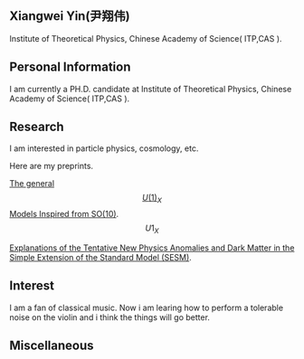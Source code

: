 ## Xiangwei Yin(尹翔伟)
Institute of Theoretical Physics, Chinese Academy of Science( ITP,CAS ).

## Personal Information
I am currently a PH.D. candidate at Institute of Theoretical Physics, Chinese Academy of Science( ITP,CAS ).


## Research
 I am interested in particle physics, cosmology, etc.
 
 Here are my preprints.
 
 [The general $$U(1)_X$$ Models Inspired from SO(10)](https://arxiv.org/abs/2201.03878). $$U1_{X}$$
 
 [Explanations of the Tentative New Physics Anomalies and Dark Matter in the Simple Extension of the Standard Model (SESM)](https://arxiv.org/abs/2205.08215).

## Interest

I am a fan of classical music. Now i am learing how to perform a tolerable noise on the violin and i think the things will go better.

## Miscellaneous

